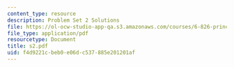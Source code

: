 ```yaml
---
content_type: resource
description: Problem Set 2 Solutions
file: https://ol-ocw-studio-app-qa.s3.amazonaws.com/courses/6-826-principles-of-computer-systems-spring-2002/f4d9221cbeb0e06dc537885e201201af_s2.pdf
file_type: application/pdf
resourcetype: Document
title: s2.pdf
uid: f4d9221c-beb0-e06d-c537-885e201201af
---
```

